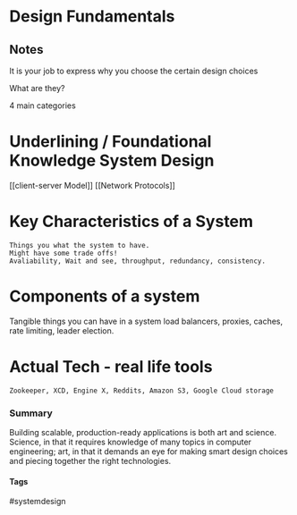 # Design Fundamentals 



## Notes

It is your job to express why you choose the certain design choices

What are they?

4 main categories 

# Underlining / Foundational Knowledge System Design
[[client-server Model]]
[[Network Protocols]]
# Key Characteristics of a System
	Things you what the system to have.
	Might have some trade offs! 
	Avaliability, Wait and see, throughput, redundancy, consistency. 


# Components of a system 
Tangible things you can have in a system
	load balancers, proxies, caches, rate limiting, leader election.


# Actual Tech - real life tools
	Zookeeper, XCD, Engine X, Reddits, Amazon S3, Google Cloud storage

### Summary 

Building scalable, production-ready applications is both art and science. Science, in that it requires knowledge of many topics in computer engineering; art, in that it demands an eye for making smart design choices and piecing together the right technologies.


#### Tags
#systemdesign

